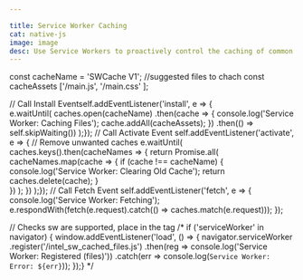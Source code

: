 ```yaml
---

title: Service Worker Caching
cat: native-js
image: image
desc: Use Service Workers to proactively control the caching of common assets. This will reduce latency as the user navigates through subsequent pages within the web experience.
---
```

<html-code></html-code>
<js-code>
  const cacheName = 'SWCache V1';
//suggested files to chach
const cacheAssets ['/main.js',
'/main.css'
];
 
// Call Install 
Eventself.addEventListener('install', e => {  
    e.waitUntil(
       caches.open(cacheName)
      .then(cache => {
        console.log('Service Worker: Caching Files');
        cache.addAll(cacheAssets);
      })
      .then(() => self.skipWaiting())
  );});
// Call Activate Event
self.addEventListener('activate', e => {
  // Remove unwanted caches  e.waitUntil(
    caches.keys().then(cacheNames => {
      return Promise.all(
        cacheNames.map(cache => {
          if (cache !== cacheName) {
            console.log('Service Worker: Clearing Old Cache');
            return caches.delete(cache);
          }        
        })
      );
    })
  );});
// Call Fetch Event
self.addEventListener('fetch', e => {
console.log('Service Worker: Fetching');
e.respondWith(fetch(e.request).catch(() =>
    caches.match(e.request)));
});


// Checks sw are supported, place in the <head> tag
/*
if ('serviceWorker' in navigator) {
  window.addEventListener('load', () => {
    navigator.serviceWorker
      .register('/intel_sw_cached_files.js')
      .then(reg => console.log('Service Worker: Registered (files)'))
      .catch(err => console.log(`Service Worker: Error: ${err}`));
  });}
  */
</js-code>